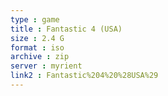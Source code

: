 ```yaml
---
type : game
title : Fantastic 4 (USA)
size : 2.4 G
format : iso
archive : zip
server : myrient
link2 : Fantastic%204%20%28USA%29
---
```

